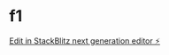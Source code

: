 # f1

[Edit in StackBlitz next generation editor ⚡️](https://stackblitz.com/~/github.com/hellhoundsx/f1)